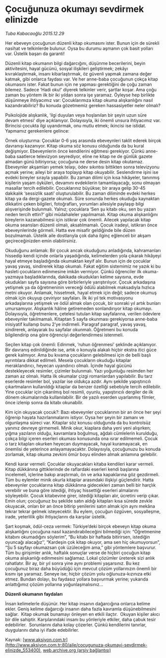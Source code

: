 # Çocuğunuza okumayı sevdirmek elinizde

*Tuba Kabacaoğlu 2015.12.29*

<div class="pNewsDetailMainContent ctx_content" itemprop="articleBody">
 <p>
  Her ebeveyn çocuğunun düzenli kitap okumasını ister. Bunun için de sürekli nasihat ve telkinlerde bulunur. Oysa bu durumu aşmanın çok basit yolları var. Üstelik başarı da garanti!
 </p>
 <p>
  Düzenli kitap okumanın bilgi dağarcığını, düşünme becerilerini, beyin aktivitesini, hayal gücünü, sosyal ilişkileri geliştirmek; zekâyı kıvraklaştırmak, insanı kibarlaştırmak, öz güvenli yapmak zamana değer katmak, gibi onlarca faydası var. Ve her anne-baba çocuğunun çokça kitap okumasını ister. Fakat bunun için ne yapması gerektiğini de çoğu zaman bilemez. Sadece ‘Hadi oku!’ diyerek telkinler verir, şartlar koşar. Ama çoğu zaman bu yöntem ilk bir iki yıldan sonra işe yaramaz. Öyleyse hep birlikte düşünmeye ihtiyacımız var: Çocuklarımıza kitap okuma alışkanlığını nasıl kazandırabiliriz? Bu konuda gözetmemiz gereken hassasiyetler neler olmalı?
 </p>
 <p>
  Psikolojide alışkanlık, ‘ilgi duyulan veya hoşlanılan bir şeyin uzun süre devam etmesi’ diye açıklanıyor. Dolayısıyla, iki önemli unsura ihtiyacımız var. Birincisi çocukta ilgi uyandırmak, onu mutlu etmek; ikincisi ise istidat. Yapmamız gerekenlere gelince:
 </p>
 <p>
  Örnek oluşturma: Çocuklar 0-6 yaş arasında ebeveynleri taklit ederek birçok davranışı kazanıyor. Kitap okuma söz konusu olduğunda da bu kural değişmiyor. Ebeveynlerin önce kendilerini eğitmesi gerekiyor. Çünkü anne-baba saatlerce televizyon seyrediyor, eline ne kitap ne de günlük gazete almadan günü bitiriyorsa; çocuğuna ne derse desin kitap okutamaz. Ebeveynler akşamları yemek telaşı, ödev sıkıntısı bittikten sonra televizyonu açmak yerine; aileyi bir araya toplayıp kitap okuyabilir. Seslendirme işini ise evdeki bireyler sırayla yapabilir. Bu zaman dilimi için kısa hikâyeler, tanınmış kişilerin yaşam öyküleri, devamını evdekilerin tamamlayacağı, sonu olmayan masallar tercih edilebilir. Çocuklarınız büyükse; bir araya gelip 30-45 dakikalık ‘sessizlik saati’ oluşturulabilir. Bu zaman diliminde evdeki herkes kitap ya da dergi-gazete okumalı. Süre sonunda herkes okuduğu kaynaktan dikkatini çeken bilgileri, fotoğrafları, yorumları ailesiyle paylaşıp bilgi alışverişinde bulunmalı. Yalnız; çocuklara ‘Sen şu kitabı oku, sen bu yazarı neden tercih ettin?’ gibi müdahaleler yapılmamalı. Kitap okuma alışkanlığını bireylerin kazanabilmesi için istikrar çok önemli. Ailecek yapılacak kitap okuma seansları düzenli olmalı, aksatılmamalı. Çocuk iradeyi, istikrarı önce ebeveynlerinde görmeli. Hatta eve misafir geldiğinde bile düzen bozulmamalı. Üstelik aile dostlarıyla çok daha ilginç eğlenceli bir akşam geçireceğinizden emin olabilirsiniz.
 </p>
 <p>
  Okuduğunu anlamak: Bir çocuk ancak okuduğunu anladığında, kahramanları hissedip kendi içinde onlarla yaşadığında, kelimelerden yola çıkarak hikâyeyi hayal etmeye başladığında okumaktan keyif alır. Bunun için de çocuklar yavaş yavaş, sindirerek kitap okumalı. Fakat eğitim sistemimiz ne yazık ki bu hasleti çocukların edinmesine imkân vermiyor. Çünkü öğrenciler ilk okuma-yazmaya başladıklarında, dakikada okudukları kelime sayısına, evde okudukları sayfa sayısına göre birbirleriyle yarıştırılıyor. Çocuk arkadaşına yetişmek ya da öğretmeninin vereceği ödülü alabilmek maksadıyla hızlıca metni okuyor. Anlamak, hissetmek, hayal etmek için değil; sadece okumuş olmak için okuyup çeviriyor sayfaları. İlk iki yıl tek motivasyonu arkadaşlarına yetişmek ve ödül almak olan çocuk, bir sonraki yıl artık bunları umursamıyor. Alışkanlık hâline getiremeden sonlandırıyor kitap okumayı. Dolayısıyla, öğretmenlere, çetelesi tutulan kitap sayfalarına, verilen ödevlere ebeveynler takılmamalı. Kitaptan 5 sayfa okunması gerekiyorsa anne-baba inisiyatif kullanıp bunu 2’ye indirmeli. Paragraf paragraf, yavaş yavaş, sindirerek, anlayarak bu sayfalar okunmalı. Öğretmeni bu konuda bilgilendirip ona göre öğrenciyi değerlendirmesi istenmeli.
 </p>
 <p>
  Seçilen kitap çok önemli: Edinmek, ‘ruhun öğrenmesi’ şeklinde açıklanıyor. Bir davranış edinildiğinde ise, artık o konuyla alakalı hiçbir ekstra itici güce gerek kalmıyor. Ama bu kıvama çocukların gelebilmesi için de belli başlı ayrıntılara dikkat edilmeli. Mesela çocukların okuduğu kitaplar meraklandırıcı, heyecan uyandırıcı olmalı. İçinde hayal gücünü destekleyecek resimler, çizimler bulunmalı. Yazı yoğunluğu resimden her zaman az olmalı. Hatta ilk okumalar çizgi romanlardan yapılabilir. Bu tarz eserlerde resimler bol, yazılar ise oldukça azdır. Aynı şekilde yapıştırıcılı çıkartmaların kullanıldığı kitaplar da benzer özelliği sebebiyle tercih edilebilir. Yine çocuklar için çıkarılmış bol resimli, oyunlu, yapıştırıcılı dergiler de ilk dönem okumalarında kullanılabilir. Bir de yazılı eserden uyarlanmış filmler, önce izlenip sonra da kitabı okunabilir.
 </p>
 <p>
  Kim için okuyacak çocuk?: Bazı ebeveynler çocuklarının bir an önce her şeyi öğrenip hayata hazırlanmalarını istiyor. Oysa her şeyin bir zamanı ve olgunlaşma süreci var. Kitaplar söz konusu olduğunda da bu kontrolsüz yanınız devreye girmemeli. Minik okur, kiaplara daha yeni yeni alışırken; yığma yazıların olduğu, kavramlara boğulmuş, ağdalı cümlelerin kurulduğu, çokça bilgi içeren eserleri okuması konusunda ona ısrar edilmemeli. Çocuk o tarz kitapları okurken heyecan duymayacak, hayal kuramayacak, en önemlisi de yeterince anlayamayacaktır. Dolayısıyla, çocuğunuzu bu konuda zorlamak, kitap okuma zevkini ömür boyu elinden almak anlamına gelebilir.
 </p>
 <p>
  Kendi karar vermeli: Çocuklar okuyacakları kitaba kendileri karar vermeli. Kitap dükkânına gittiklerinde de raflardaki eserleri kendi başlarına incelemeli, içlerine bakıp araştırmalı, ön ve arka kapaklarına göz gezdirmeli. Tüm bu eylemler minik okurla kitaplar arasındaki ilişkiyi güçlendirir. Hatta ebeveynler çocuklarına kitap dükkânına gidecekleri zaman belli bir harçlık verebilir ve buna göre istediği, ihtiyaç hissettiği eserleri almalarını söyleyebilir. Çocuk kitabevine girer, istediği kitapları alır, ücretini verip çıkar. Emin olun; çocuğunuz bu şekilde satın aldığı kitapları kısa sürede zevkle okuyacak, onları bir an önce bitirip yenilerini satın almak için aynı mekâna tekrar tekrar gelmek isteyecektir. Bu eylem, çocuğun özgüven, sosyalleşme, irade, yeterlilik gibi ihtiyaçlarını da karşılar üstelik.
 </p>
 <p>
  Şart koşmak, ödül-ceza vermek: Türkiye’deki birçok ebeveyn kitap okuma alışkanlığını çocuğuna nasıl kazandırabileceğini bilmediği için: “Öğretmenine kitabını okumadığını söylerim”, “Bu kitabı bir haftada bitirirsen, istediğin oyuncağı alacağız’’, “Kardeşin çok kitap okuyor, ama sen hiç okumuyorsun”, “Şu 5 sayfayı okumazsan çok üzüleceğim ama,” gibi yöntemlere başvurur. Tüm bu girişimler anlık, haftalık sonuçlar verse de hiçbiri çocuğun kitap okuma alışkanlığı edinmesini sağlamaz. Lokal çözümler üreterek sizi anlık rahatlatır. Bir ay, bir yıl sonra yine aynı problemi yaşarsınız. Bu kez çocuğunuz biraz daha büyüdüğü için mevcut çözüm yollarınızın önemli bir kısmı işe yaramaz. Seneye ise; hiçbir çözüm yolu oğlunuza-kızınıza etki etmez. Bundan dolayı, bu faydasız yollara başvurmak yerine; yukarıda anlattığımız çözüm yollarına yoğunlaşmalısınız...
 </p>
 <p>
  <strong>
   Düzenli okumanın faydaları
  </strong>
 </p>
 <p>
  İnsan kelimelerle düşünür. Her kitap insanın dağarcığına onlarca kelime ekler. Geniş kelime dağarcığı insanın daha fazla kavramla düşünebilmesini sağlar.  Kitap okumak bunamayı önleyen en etkili ilaçtır.  Okuyan kişiler akıcı bir dile sahiptir. Karşılarındaki insanı bu yönleriyle etkiler, daha çabuk tesir edebilirler.  Sorunlarını daha kolay çözerler. Çünkü kendilerini tanırlar, duygularını daha iyi ifade edebilirler.
 </p>
</div>


Kaynak: [www.aksiyon.com.tr](http://www.aksiyon.com.tr:80/aile/cocugunuza-okumayi-sevdirmek-elinizde_553400), [web.archive.org (arşiv bağlantısı)](http://web.archive.org/web/20160103005712/http://www.aksiyon.com.tr:80/aile/cocugunuza-okumayi-sevdirmek-elinizde_553400)
